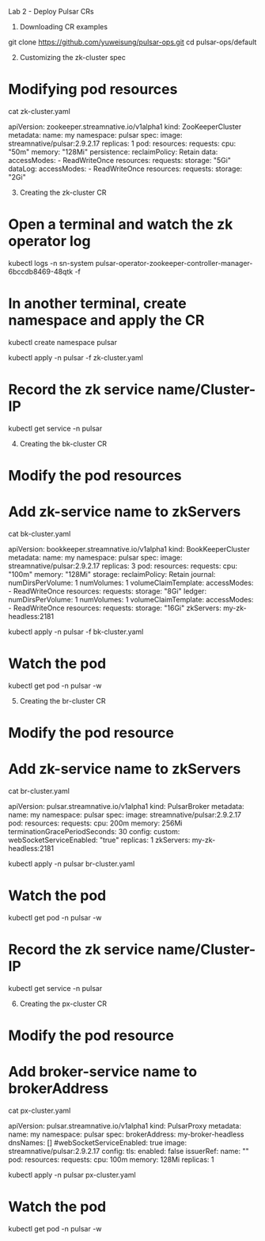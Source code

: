 Lab 2 - Deploy Pulsar CRs

1. Downloading CR examples

git clone https://github.com/yuweisung/pulsar-ops.git
cd pulsar-ops/default

2. Customizing the zk-cluster spec

# Modifying pod resources

cat zk-cluster.yaml

apiVersion: zookeeper.streamnative.io/v1alpha1
kind: ZooKeeperCluster
metadata:
  name: my
  namespace: pulsar
spec:
  image: streamnative/pulsar:2.9.2.17
  replicas: 1
  pod:
    resources:
      requests:
        cpu: "50m"
        memory: "128Mi"
  persistence:
    reclaimPolicy: Retain
    data:
      accessModes:
      - ReadWriteOnce
      resources:
        requests:
          storage: "5Gi"
    dataLog:
      accessModes:
      - ReadWriteOnce
      resources:
        requests:
          storage: "2Gi"


3. Creating the zk-cluster CR

# Open a terminal and watch the zk operator log
kubectl logs -n sn-system pulsar-operator-zookeeper-controller-manager-6bccdb8469-48qtk -f

# In another terminal, create namespace and apply the CR
kubectl create namespace pulsar

kubectl apply -n pulsar -f zk-cluster.yaml

# Record the zk service name/Cluster-IP
kubectl get service -n pulsar

4. Creating the bk-cluster CR

# Modify the pod resources
# Add zk-service name to zkServers

cat bk-cluster.yaml

apiVersion: bookkeeper.streamnative.io/v1alpha1
kind: BookKeeperCluster
metadata:
  name: my
  namespace: pulsar
spec:
  image: streamnative/pulsar:2.9.2.17
  replicas: 3
  pod:
    resources:
      requests:
        cpu: "100m"
        memory: "128Mi"
  storage:
    reclaimPolicy: Retain
    journal:
      numDirsPerVolume: 1
      numVolumes: 1
      volumeClaimTemplate:
        accessModes:
        - ReadWriteOnce
        resources:
          requests:
            storage: "8Gi"
    ledger:
      numDirsPerVolume: 1
      numVolumes: 1
      volumeClaimTemplate:
        accessModes:
        - ReadWriteOnce
        resources:
          requests:
            storage: "16Gi"
  zkServers: my-zk-headless:2181

kubectl apply -n pulsar -f bk-cluster.yaml

# Watch the pod

kubectl get pod -n pulsar -w

5. Creating the br-cluster CR

# Modify the pod resource
# Add zk-service name to zkServers

cat br-cluster.yaml

apiVersion: pulsar.streamnative.io/v1alpha1
kind: PulsarBroker
metadata:
  name: my
  namespace: pulsar
spec:
  image: streamnative/pulsar:2.9.2.17
  pod:
    resources:
      requests:
        cpu: 200m
        memory: 256Mi
    terminationGracePeriodSeconds: 30
  config:
    custom:
      webSocketServiceEnabled: "true"
  replicas: 1
  zkServers: my-zk-headless:2181

kubectl apply -n pulsar br-cluster.yaml

# Watch the pod

kubectl get pod -n pulsar -w

# Record the zk service name/Cluster-IP

kubectl get service -n pulsar

6. Creating the px-cluster CR

# Modify the pod resource
# Add broker-service name to brokerAddress

cat px-cluster.yaml

apiVersion: pulsar.streamnative.io/v1alpha1
kind: PulsarProxy
metadata:
    name: my
    namespace: pulsar
spec:
    brokerAddress: my-broker-headless
    dnsNames: []
    #webSocketServiceEnabled: true
    image: streamnative/pulsar:2.9.2.17
    config:
      tls:
        enabled: false
    issuerRef:
      name: ""
    pod:
      resources:
        requests:
          cpu: 100m
          memory: 128Mi
    replicas: 1

kubectl apply -n pulsar px-cluster.yaml

# Watch the pod

kubectl get pod -n pulsar -w




